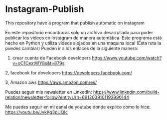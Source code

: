 # Instagram-Publish
This repository have a program that publish automatic on instagram

En este repositorio encontraras solo un archivo desarrollado para poder publicar los videos en Instagram de manera automática. Este programa está hecho en Python y utiliza videos alojados en una maquina local (Esta ruta la puedes cambiar)
Pueden ir a los enlaces de la siguiente manera:

1. crear cuenta de Facebook developers 
https://www.youtube.com/watch?v=oC1CextWY8s&t=879s

2, facebook for developers
https://developers.facebook.com/

3, Amazon aws
https://aws.amazon.com/es/


Puedes seguir mis newsletter en LinkedIn: https://www.linkedin.com/build-relation/newsletter-follow?entityUrn=6912039101193990144

Me puedes seguir en mi canal de youtube donde explico como lo hice: https://youtu.be/JvkKg3pUQIc
